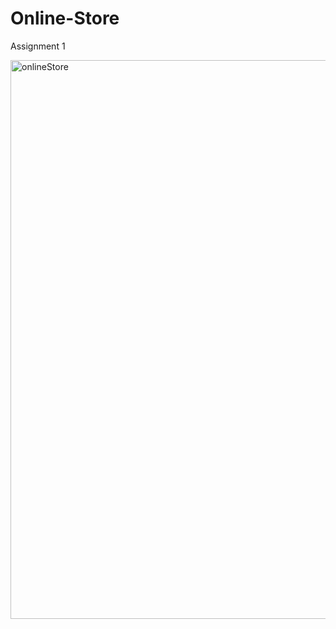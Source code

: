 # Online-Store

Assignment 1

<img width="894" alt="onlineStore" src="https://user-images.githubusercontent.com/94166330/204496267-9a49a1d4-0c77-4e0d-860a-c440bb5c1bf1.png">
